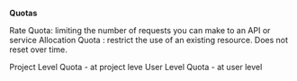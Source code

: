 **Quotas**

Rate Quota: limiting the number of requests you can make to an API or service
Allocation Quota : restrict the use of an existing resource. Does not reset over time.

Project Level Quota - at project leve
User Level Quota - at user level